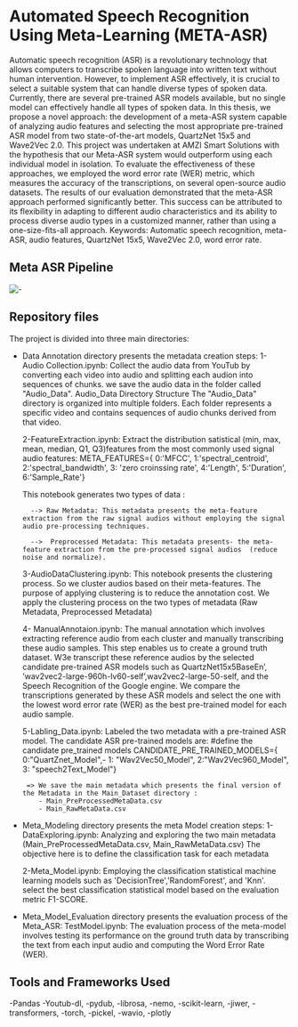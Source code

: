 # Automated Speech Recognition Using Meta-Learning (META-ASR)
Automatic speech recognition (ASR) is a revolutionary technology that allows computers to transcribe spoken language into written text without human intervention.
However, to implement ASR effectively, it is crucial to select a suitable system that can
handle diverse types of spoken data.
Currently, there are several pre-trained ASR models available, but no single model can
effectively handle all types of spoken data. In this thesis, we propose a novel approach:
the development of a meta-ASR system capable of analyzing audio features and selecting
the most appropriate pre-trained ASR model from two state-of-the-art models, QuartzNet
15x5 and Wave2Vec 2.0.
This project was undertaken at AMZI Smart Solutions with the hypothesis that our
Meta-ASR system would outperform using each individual model in isolation.
To evaluate the effectiveness of these approaches, we employed the word error rate
(WER) metric, which measures the accuracy of the transcriptions, on several open-source
audio datasets.
The results of our evaluation demonstrated that the meta-ASR approach performed
significantly better. This success can be attributed to its flexibility in adapting to different
audio characteristics and its ability to process diverse audio types in a customized manner,
rather than using a one-size-fits-all approach.
Keywords: Automatic speech recognition, meta-ASR, audio features, QuartzNet
15x5, Wave2Vec 2.0, word error rate.
## Meta ASR Pipeline
![-](https://github.com/onssaadallah/META-ASR/assets/44116045/2014ad88-fc15-4dd2-a96d-c8f7e340088a)

## Repository files
The project is divided into three main directories:
* Data Annotation directory presents the metadata creation steps:
   1- Audio Collection.ipynb: Collect the audio data from YouTub by converting each video into audio and splitting each audion into sequences of chunks. we save the audio data in the folder called "Audio_Data".
   Audio_Data Directory Structure
   The "Audio_Data" directory is organized into multiple folders. Each folder represents a specific video and contains sequences of audio chunks derived from that video.
   


   2-FeatureExtraction.ipynb: Extract the distribution satistical (min, max, mean, median, Q1, Q3)features from the most commonly used signal audio features:
             META_FEATURES={
                0:'MFCC',
                1:'spectral_centroid',
                2:'spectral_bandwidth',
                3: 'zero croinssing rate',
                4:'Length',
                5:'Duration',
                6:'Sample_Rate'}

    This notebook generates two types of data :

        --> Raw Metadata: This metadata presents the meta-feature extraction from the raw signal audios without employing the signal audio pre-processing techniques.

        -->  Preprocessed Metadata: This metadata presents- the meta-feature extraction from the pre-processed signal audios  (reduce noise and normalize).

    3-AudioDataClustering.ipynb: 
      This notebook presents the clustering process. So we cluster audios based on their meta-features.
      The purpose of applying clustering is to reduce the annotation cost. We apply the clustering process on the two types of metadata (Raw Metadata, Preprocessed Metadata)

    4- ManualAnnotaion.ipynb:
       The manual annotation which involves extracting reference audio from each cluster and manually transcribing these audio samples. This step enables us to create a ground truth dataset. W3e transcript these reference audios by the selected candidate pre-trained ASR models such as QuartzNet15x5BaseEn’, ’wav2vec2-large-960h-lv60-self’,wav2vec2-large-50-self, and the Speech Recognition of the Google engine. We compare the transcriptions generated by these ASR models and select the one with the lowest word error rate (WER) as the best pre-trained model for each audio sample.

    5-Labling_Data.ipynb: Labeled the two metadata with a pre-trained ASR model. The candidate ASR pre-trained models are:
      #define the candidate pre_trained models
      CANDIDATE_PRE_TRAINED_MODELS={
        0:"QuartZnet_Model",-
        1: "Wav2Vec50_Model",
        2:"Wav2Vec960_Model",
        3: "speech2Text_Model"}
    

       => We save the main metadata which presents the final version of the Metadata in the Main_Dataset directory :
          - Main_PreProcessedMetaData.csv
          - Main_RawMetaData.csv


* Meta_Modeling directory presents the meta Model creation steps:
   1-DataExploring.ipynb: Analyzing and exploring the two main metadata (Main_PreProcessedMetaData.csv, Main_RawMetaData.csv)
   The objective here is to define the classification task for each metadata

   2-Meta_Model.ipynb: Employing the classification statistical machine learning models such as    'DecisionTree','RandomForest', and 'Knn'. select the best classification statistical model based on the evaluation metric F1-SCORE.

* Meta_Model_Evaluation directory presents the evaluation process of the Meta_ASR:
   TestModel.ipynb: The evaluation process of the meta-model involves testing its performance on the ground truth data by transcribing the text from each input audio and computing the Word Error Rate (WER).

## Tools and Frameworks Used    

-Pandas
-Youtub-dl,
-pydub,
-librosa,
-nemo,
-scikit-learn,
-jiwer,
-transformers, 
-torch,
-pickel,
-wavio,
-plotly



   







          



